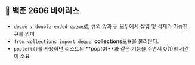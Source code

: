 ## 🔎 백준 2606 바이러스
- `deque : double-ended queue`로, 큐의 앞과 뒤 모두에서 삽입 및 삭제가 가능한 큐를 의미
- `from collections import deque`: **collections**모듈을 불러온다.
- `popleft()`를 사용하면 리스트의 **pop(0)**과 같은 기능을 주면서 O(1)의 시간이 소요